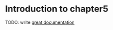 # Introduction to chapter5

TODO: write [great documentation](http://jacobian.org/writing/what-to-write/)
